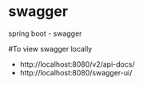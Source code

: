 # swagger
spring boot - swagger

#To view swagger locally
- http://localhost:8080/v2/api-docs/
- http://localhost:8080/swagger-ui/
